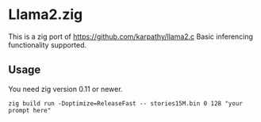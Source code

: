 # Llama2.zig
This is a zig port of https://github.com/karpathy/llama2.c
Basic inferencing functionality supported.

## Usage
You need zig version 0.11 or newer.
```
zig build run -Doptimize=ReleaseFast -- stories15M.bin 0 128 "your prompt here"
```